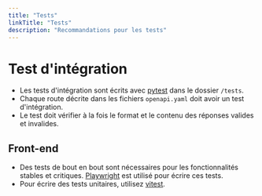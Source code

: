 ```yaml
---
title: "Tests"
linkTitle: "Tests"
description: "Recommandations pour les tests"
---
```


# Test d'intégration

- Les tests d'intégration sont écrits avec [pytest](https://docs.pytest.org/) dans le dossier `/tests`.
- Chaque route décrite dans les fichiers `openapi.yaml` doit avoir un test d'intégration.
- Le test doit vérifier à la fois le format et le contenu des réponses valides et invalides.

## Front-end
- Des tests de bout en bout sont nécessaires pour les fonctionnalités stables et critiques.
  [Playwright](https://playwright.dev/) est utilisé pour écrire ces tests.
- Pour écrire des tests unitaires, utilisez [vitest](https://vitest.dev/).
